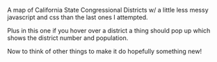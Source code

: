 A map of California State Congressional Districts w/ a little less messy javascript and css than the last ones I attempted.

Plus in this one if you hover over a district a thing should pop up which shows the district number and population.  


Now to think of other things to make it do hopefully something new!
